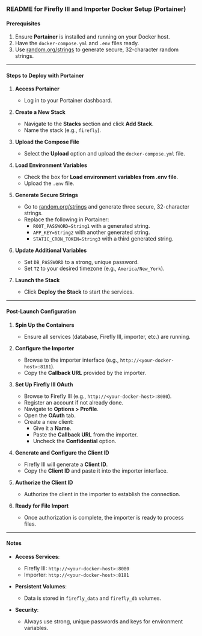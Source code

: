 ### README for Firefly III and Importer Docker Setup (Portainer)

#### Prerequisites
1. Ensure **Portainer** is installed and running on your Docker host.
2. Have the `docker-compose.yml` and `.env` files ready.
3. Use [random.org/strings](https://www.random.org/strings/) to generate secure, 32-character random strings.

---

#### Steps to Deploy with Portainer

1. **Access Portainer**
   - Log in to your Portainer dashboard.

2. **Create a New Stack**
   - Navigate to the **Stacks** section and click **Add Stack**.
   - Name the stack (e.g., `firefly`).

3. **Upload the Compose File**
   - Select the **Upload** option and upload the `docker-compose.yml` file.

4. **Load Environment Variables**
   - Check the box for **Load environment variables from .env file**.
   - Upload the `.env` file.

5. **Generate Secure Strings**
   - Go to [random.org/strings](https://www.random.org/strings/) and generate three secure, 32-character strings.
   - Replace the following in Portainer:
     - `ROOT_PASSWORD=String1` with a generated string.
     - `APP_KEY=String2` with another generated string.
     - `STATIC_CRON_TOKEN=String3` with a third generated string.

6. **Update Additional Variables**
   - Set `DB_PASSWORD` to a strong, unique password.
   - Set `TZ` to your desired timezone (e.g., `America/New_York`).

7. **Launch the Stack**
   - Click **Deploy the Stack** to start the services.

---

#### Post-Launch Configuration

1. **Spin Up the Containers**
   - Ensure all services (database, Firefly III, importer, etc.) are running.

2. **Configure the Importer**
   - Browse to the importer interface (e.g., `http://<your-docker-host>:8181`).
   - Copy the **Callback URL** provided by the importer.

3. **Set Up Firefly III OAuth**
   - Browse to Firefly III (e.g., `http://<your-docker-host>:8080`).
   - Register an account if not already done.
   - Navigate to **Options > Profile**.
   - Open the **OAuth** tab.
   - Create a new client:
     - Give it a **Name**.
     - Paste the **Callback URL** from the importer.
     - Uncheck the **Confidential** option.

4. **Generate and Configure the Client ID**
   - Firefly III will generate a **Client ID**.
   - Copy the **Client ID** and paste it into the importer interface.

5. **Authorize the Client ID**
   - Authorize the client in the importer to establish the connection.

6. **Ready for File Import**
   - Once authorization is complete, the importer is ready to process files.

---

#### Notes

- **Access Services**:
  - Firefly III: `http://<your-docker-host>:8080`
  - Importer: `http://<your-docker-host>:8181`

- **Persistent Volumes**:
  - Data is stored in `firefly_data` and `firefly_db` volumes.

- **Security**:
  - Always use strong, unique passwords and keys for environment variables.




